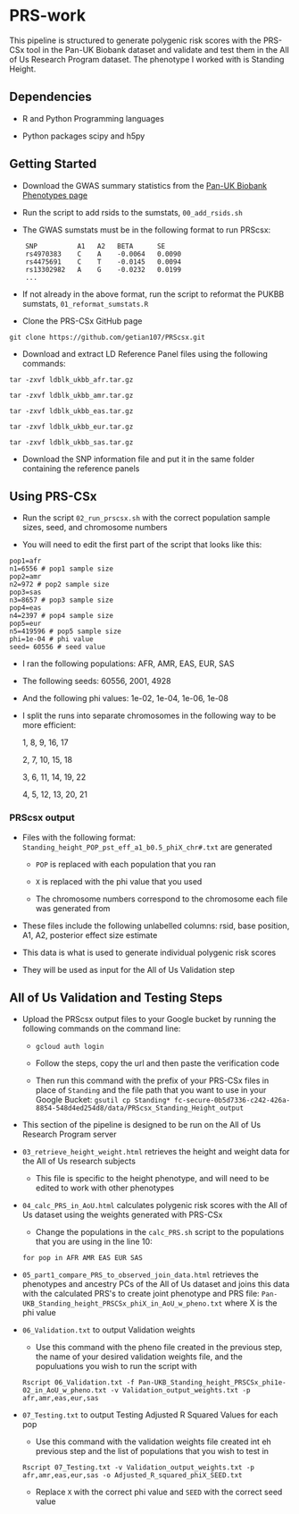 # PRS-work

This pipeline is structured to generate polygenic risk scores with the PRS-CSx tool in the Pan-UK Biobank dataset and validate and test them in the All of Us Research Program dataset.
The phenotype I worked with is Standing Height.

## Dependencies

* R and Python Programming languages

* Python packages scipy and h5py

## Getting Started

* Download the GWAS summary statistics from the [Pan-UK Biobank Phenotypes page](https://pan.ukbb.broadinstitute.org/phenotypes)
 
* Run the script to add rsids to the sumstats, `00_add_rsids.sh`

* The GWAS sumstats must be in the following format to run PRScsx:
```
    SNP          A1   A2   BETA      SE
    rs4970383    C    A    -0.0064   0.0090
    rs4475691    C    T    -0.0145   0.0094
    rs13302982   A    G    -0.0232   0.0199
    ...
```

* If not already in the above format, run the script to reformat the PUKBB sumstats, `01_reformat_sumstats.R`

* Clone the PRS-CSx GitHub page

`git clone https://github.com/getian107/PRScsx.git`

* Download and extract LD Reference Panel files using the following commands:

`tar -zxvf ldblk_ukbb_afr.tar.gz`

`tar -zxvf ldblk_ukbb_amr.tar.gz`

`tar -zxvf ldblk_ukbb_eas.tar.gz`

`tar -zxvf ldblk_ukbb_eur.tar.gz`

`tar -zxvf ldblk_ukbb_sas.tar.gz`

* Download the SNP information file and put it in the same folder containing the reference panels

## Using PRS-CSx

* Run the script `02_run_prscsx.sh` with the correct population sample sizes, seed, and chromosome numbers

* You will need to edit the first part of the script that looks like this:

```
pop1=afr
n1=6556 # pop1 sample size
pop2=amr
n2=972 # pop2 sample size
pop3=sas
n3=8657 # pop3 sample size
pop4=eas
n4=2397 # pop4 sample size
pop5=eur
n5=419596 # pop5 sample size
phi=1e-04 # phi value
seed= 60556 # seed value
```

* I ran the following populations: AFR, AMR, EAS, EUR, SAS

* The following seeds: 60556, 2001, 4928

* And the following phi values: 1e-02, 1e-04, 1e-06, 1e-08

* I split the runs into separate chromosomes in the following way to be more efficient:

	1, 8, 9, 16, 17

	2, 7, 10, 15, 18

	3, 6, 11, 14, 19, 22

	4, 5, 12, 13, 20, 21

### PRScsx output

* Files with the following format: `Standing_height_POP_pst_eff_a1_b0.5_phiX_chr#.txt` are generated

	* `POP` is replaced with each population that you ran

	* `X` is replaced with the phi value that you used

	* The chromosome numbers correspond to the chromosome each file was generated from

* These files include the following unlabelled columns: rsid, base position, A1, A2, posterior effect size estimate 

* This data is what is used to generate individual polygenic risk scores

* They will be used as input for the All of Us Validation step

## All of Us Validation and Testing Steps

* Upload the PRScsx output files to your Google bucket by running the following commands on the command line:

	* `gcloud auth login`

	* Follow the steps, copy the url and then paste the verification code

	* Then run this command with the prefix of your PRS-CSx files in place of `Standing` and the file path that you want to use in your Google Bucket: `gsutil cp Standing* fc-secure-0b5d7336-c242-426a-8854-548d4ed254d8/data/PRScsx_Standing_Height_output`

* This section of the pipeline is designed to be run on the All of Us Research Program server

* `03_retrieve_height_weight.html` retrieves the height and weight data for the All of Us research subjects

	* This file is specific to the height phenotype, and will need to be edited to work with other phenotypes

* `04_calc_PRS_in_AoU.html` calculates polygenic risk scores with the All of Us dataset using the weights generated with PRS-CSx

	* Change the populations in the `calc_PRS.sh` script to the populations that you are using in the line 10:

	```
	for pop in AFR AMR EAS EUR SAS
	```

* `05_part1_compare_PRS_to_observed_join_data.html` retrieves the phenotypes and ancestry PCs of the All of Us dataset and joins this data with the calculated PRS's to create joint phenotype and PRS file: `Pan-UKB_Standing_height_PRSCSx_phiX_in_AoU_w_pheno.txt` where X is the phi value

* `06_Validation.txt` to output Validation weights

	* Use this command with the pheno file created in the previous step, the name of your desired validation weights file, and the populuations you wish to run the script with

	```
	Rscript 06_Validation.txt -f Pan-UKB_Standing_height_PRSCSx_phi1e-02_in_AoU_w_pheno.txt -v Validation_output_weights.txt -p afr,amr,eas,eur,sas
	```

* `07_Testing.txt` to output Testing Adjusted R Squared Values for each pop

	* Use this command with the validation weights file created int eh previous step and the list of populations that you wish to test in

	```
	Rscript 07_Testing.txt -v Validation_output_weights.txt -p afr,amr,eas,eur,sas -o Adjusted_R_squared_phiX_SEED.txt
	```

	* Replace `X` with the correct phi value and `SEED` with the correct seed value

